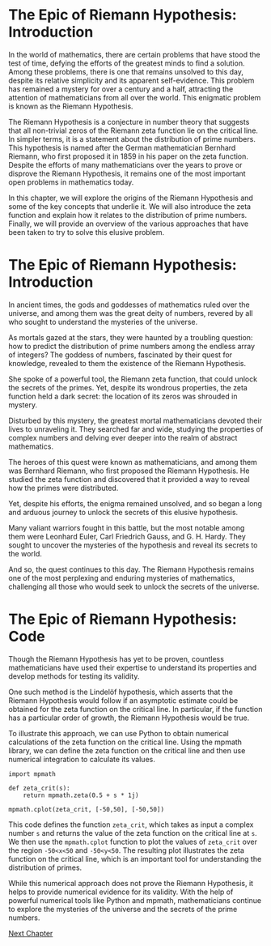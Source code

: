 # The Epic of Riemann Hypothesis: Introduction

In the world of mathematics, there are certain problems that have stood the test of time, defying the efforts of the greatest minds to find a solution. Among these problems, there is one that remains unsolved to this day, despite its relative simplicity and its apparent self-evidence. This problem has remained a mystery for over a century and a half, attracting the attention of mathematicians from all over the world. This enigmatic problem is known as the Riemann Hypothesis.

The Riemann Hypothesis is a conjecture in number theory that suggests that all non-trivial zeros of the Riemann zeta function lie on the critical line. In simpler terms, it is a statement about the distribution of prime numbers. This hypothesis is named after the German mathematician Bernhard Riemann, who first proposed it in 1859 in his paper on the zeta function. Despite the efforts of many mathematicians over the years to prove or disprove the Riemann Hypothesis, it remains one of the most important open problems in mathematics today.

In this chapter, we will explore the origins of the Riemann Hypothesis and some of the key concepts that underlie it. We will also introduce the zeta function and explain how it relates to the distribution of prime numbers. Finally, we will provide an overview of the various approaches that have been taken to try to solve this elusive problem.
# The Epic of Riemann Hypothesis: Introduction

In ancient times, the gods and goddesses of mathematics ruled over the universe, and among them was the great deity of numbers, revered by all who sought to understand the mysteries of the universe.

As mortals gazed at the stars, they were haunted by a troubling question: how to predict the distribution of prime numbers among the endless array of integers? The goddess of numbers, fascinated by their quest for knowledge, revealed to them the existence of the Riemann Hypothesis.

She spoke of a powerful tool, the Riemann zeta function, that could unlock the secrets of the primes. Yet, despite its wondrous properties, the zeta function held a dark secret: the location of its zeros was shrouded in mystery.

Disturbed by this mystery, the greatest mortal mathematicians devoted their lives to unraveling it. They searched far and wide, studying the properties of complex numbers and delving ever deeper into the realm of abstract mathematics.

The heroes of this quest were known as mathematicians, and among them was Bernhard Riemann, who first proposed the Riemann Hypothesis. He studied the zeta function and discovered that it provided a way to reveal how the primes were distributed.

Yet, despite his efforts, the enigma remained unsolved, and so began a long and arduous journey to unlock the secrets of this elusive hypothesis.

Many valiant warriors fought in this battle, but the most notable among them were Leonhard Euler, Carl Friedrich Gauss, and G. H. Hardy. They sought to uncover the mysteries of the hypothesis and reveal its secrets to the world.

And so, the quest continues to this day. The Riemann Hypothesis remains one of the most perplexing and enduring mysteries of mathematics, challenging all those who would seek to unlock the secrets of the universe.
# The Epic of Riemann Hypothesis: Code

Though the Riemann Hypothesis has yet to be proven, countless mathematicians have used their expertise to understand its properties and develop methods for testing its validity.

One such method is the Lindelöf hypothesis, which asserts that the Riemann Hypothesis would follow if an asymptotic estimate could be obtained for the zeta function on the critical line. In particular, if the function has a particular order of growth, the Riemann Hypothesis would be true.

To illustrate this approach, we can use Python to obtain numerical calculations of the zeta function on the critical line. Using the mpmath library, we can define the zeta function on the critical line and then use numerical integration to calculate its values.

```
import mpmath

def zeta_crit(s):
    return mpmath.zeta(0.5 + s * 1j)

mpmath.cplot(zeta_crit, [-50,50], [-50,50])
```

This code defines the function `zeta_crit`, which takes as input a complex number `s` and returns the value of the zeta function on the critical line at `s`. We then use the `mpmath.cplot` function to plot the values of `zeta_crit` over the region `-50<x<50` and `-50<y<50`. The resulting plot illustrates the zeta function on the critical line, which is an important tool for understanding the distribution of primes.

While this numerical approach does not prove the Riemann Hypothesis, it helps to provide numerical evidence for its validity. With the help of powerful numerical tools like Python and mpmath, mathematicians continue to explore the mysteries of the universe and the secrets of the prime numbers.


[Next Chapter](02_Chapter02.md)